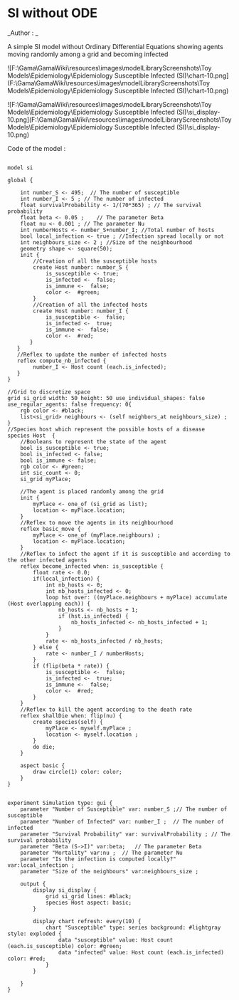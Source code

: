 [//]: # (keyword|operator_accumulate)
[//]: # (keyword|constant_#lightgray)
[//]: # (keyword|type_species)
[//]: # (keyword|concept_grid)
# SI without ODE


_Author : _

A simple SI model without Ordinary Differential Equations showing agents moving randomly among a grid and becoming infected


![F:\Gama\GamaWiki\resources\images\modelLibraryScreenshots\Toy Models\Epidemiology\Epidemiology Susceptible Infected (SI)\chart-10.png](F:\Gama\GamaWiki\resources\images\modelLibraryScreenshots\Toy Models\Epidemiology\Epidemiology Susceptible Infected (SI)\chart-10.png)

![F:\Gama\GamaWiki\resources\images\modelLibraryScreenshots\Toy Models\Epidemiology\Epidemiology Susceptible Infected (SI)\si_display-10.png](F:\Gama\GamaWiki\resources\images\modelLibraryScreenshots\Toy Models\Epidemiology\Epidemiology Susceptible Infected (SI)\si_display-10.png)

Code of the model : 

```

model si

global { 
	
    int number_S <- 495;  // The number of susceptible
    int number_I <- 5 ;	// The number of infected
    float survivalProbability <- 1/(70*365) ; // The survival probability
	float beta <- 0.05 ; 	// The parameter Beta
	float nu <- 0.001 ;	// The parameter Nu
	int numberHosts <- number_S+number_I; //Total number of hosts
	bool local_infection <- true ; //Infection spread locally or not
	int neighbours_size <- 2 ; //Size of the neighbourhood
	geometry shape <- square(50);
	init { 
		//Creation of all the susceptible hosts
		create Host number: number_S {
        	is_susceptible <- true;
        	is_infected <-  false;
            is_immune <-  false; 
            color <-  #green;
        }
        //Creation of all the infected hosts
        create Host number: number_I {
            is_susceptible <-  false; 
            is_infected <-  true;
            is_immune <-  false; 
            color <-  #red;  
       }
   }
   //Reflex to update the number of infected hosts
   reflex compute_nb_infected {
   		number_I <- Host count (each.is_infected);
   }  
}

//Grid to discretize space
grid si_grid width: 50 height: 50 use_individual_shapes: false use_regular_agents: false frequency: 0{
	rgb color <- #black;
	list<si_grid> neighbours <- (self neighbors_at neighbours_size) ;       
}
//Species host which represent the possible hosts of a disease
species Host  {
	//Booleans to represent the state of the agent
	bool is_susceptible <- true;
	bool is_infected <- false;
    bool is_immune <- false;
    rgb color <- #green;
    int sic_count <- 0;
    si_grid myPlace;
    
    //The agent is placed randomly among the grid
    init {
    	myPlace <- one_of (si_grid as list);
    	location <- myPlace.location;
    }        
    //Reflex to move the agents in its neighbourhood
    reflex basic_move {
    	myPlace <- one_of (myPlace.neighbours) ;
        location <- myPlace.location;
    }
    //Reflex to infect the agent if it is susceptible and according to the other infected agents
    reflex become_infected when: is_susceptible {
    	float rate <- 0.0;
    	if(local_infection) {
    		int nb_hosts <- 0;
    		int nb_hosts_infected <- 0;
    		loop hst over: ((myPlace.neighbours + myPlace) accumulate (Host overlapping each)) {
    			nb_hosts <- nb_hosts + 1;
    			if (hst.is_infected) {
    				nb_hosts_infected <- nb_hosts_infected + 1;
    			}
    		}
    		rate <- nb_hosts_infected / nb_hosts;
    	} else {
    		rate <- number_I / numberHosts;
    	}
    	if (flip(beta * rate)) {
        	is_susceptible <-  false;
            is_infected <-  true;
            is_immune <-  false;
            color <-  #red;    
        }
    }
    //Reflex to kill the agent according to the death rate
    reflex shallDie when: flip(nu) {
		create species(self) {
			myPlace <- myself.myPlace ;
			location <- myself.location ; 
		}
       	do die;
    }
            
    aspect basic {
        draw circle(1) color: color; 
    }
}


experiment Simulation type: gui { 
 	parameter "Number of Susceptible" var: number_S ;// The number of susceptible
    parameter "Number of Infected" var: number_I ;	// The number of infected
    parameter "Survival Probability" var: survivalProbability ; // The survival probability
	parameter "Beta (S->I)" var:beta; 	// The parameter Beta
	parameter "Mortality" var:nu ;	// The parameter Nu
	parameter "Is the infection is computed locally?" var:local_infection ;
	parameter "Size of the neighbours" var:neighbours_size ;
	
 	output { 
	    display si_display {
	        grid si_grid lines: #black;
	        species Host aspect: basic;
	    }
	        
	    display chart refresh: every(10) {
			chart "Susceptible" type: series background: #lightgray style: exploded {
				data "susceptible" value: Host count (each.is_susceptible) color: #green;
				data "infected" value: Host count (each.is_infected) color: #red;
			}
		}
			
	}
}
```
